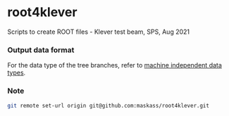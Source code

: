 # root4klever

Scripts to create ROOT files - Klever test beam, SPS, Aug 2021

### Output data format

For the data type of the tree branches, refer to [machine independent data types](https://root.cern/manual/root_classes_data_types_and_global_variables/#machine-independent-data-types).


### Note
```bash
git remote set-url origin git@github.com:maskass/root4klever.git
```
